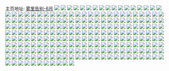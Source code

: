 主页地址: [雾里告别-6月](https://weibo.com/u/5648726685) 
![](https://wx4.sinaimg.cn/mw2000/006ahtQVly1h9loruxp62j33402c0x6p.jpg) 
![](https://wx4.sinaimg.cn/mw2000/006ahtQVly1h9lorxpa77j33402c04qr.jpg) 
![](https://wx4.sinaimg.cn/mw2000/006ahtQVly1h9los4kjwyj33402c0x6r.jpg) 
![](https://wx4.sinaimg.cn/mw2000/006ahtQVly1h9lorsp2o1j3280280qv6.jpg) 
![](https://wx4.sinaimg.cn/mw2000/006ahtQVly1h9los6ywa6j32c0340npe.jpg) 
![](https://wx4.sinaimg.cn/mw2000/006ahtQVly1h9jyrgzhuqj30zk1bewpi.jpg) 
![](https://wx4.sinaimg.cn/mw2000/006ahtQVly1h9jyrie01ij32802801kz.jpg) 
![](https://wx4.sinaimg.cn/mw2000/006ahtQVly1h9jyrglqjxj32c0340e83.jpg) 
![](https://wx4.sinaimg.cn/mw2000/006ahtQVly1h9g8akt5g2j32802801l0.jpg) 
![](https://wx4.sinaimg.cn/mw2000/006ahtQVly1h9g8aic50bj3280280x6q.jpg) 
![](https://wx4.sinaimg.cn/mw2000/006ahtQVly1h9g8amoslvj3280280u0z.jpg) 
![](https://wx4.sinaimg.cn/mw2000/006ahtQVly1h9g8ao1gpij3280280hdu.jpg) 
![](https://wx4.sinaimg.cn/mw2000/006ahtQVly1h9g8aqz5nij3280280npf.jpg) 
![](https://wx4.sinaimg.cn/mw2000/006ahtQVly1h9ez2z8mdvj33402c0hdu.jpg) 
![](https://wx4.sinaimg.cn/mw2000/006ahtQVly1h9elt2iafdj32c0340u10.jpg) 
![](https://wx4.sinaimg.cn/mw2000/006ahtQVly1h9elt41bq8j32c03401kz.jpg) 
![](https://wx4.sinaimg.cn/mw2000/006ahtQVly1h99xtjdsjgj31w02xakjn.jpg) 
![](https://wx4.sinaimg.cn/mw2000/006ahtQVly1h8zqpg4u9gj30wi1yc4g6.jpg) 
![](https://wx4.sinaimg.cn/mw2000/006ahtQVly1h8yjhyx1i8j32c0340x6s.jpg) 
![](https://wx4.sinaimg.cn/mw2000/006ahtQVly1h8x9oodgi1j31ef0sdnbd.jpg) 
![](https://wx4.sinaimg.cn/mw2000/006ahtQVly1h8x9qub1k6j31hc0u0jyc.jpg) 
![](https://wx4.sinaimg.cn/mw2000/006ahtQVly1h8x9tr6wy6j30wh1avalx.jpg) 
![](https://wx4.sinaimg.cn/mw2000/006ahtQVly1h8vmawlcm0j30yc0rjaca.jpg) 
![](https://wx4.sinaimg.cn/mw2000/006ahtQVly1h8uf9bf2qjj30u01hc4d9.jpg) 
![](https://wx4.sinaimg.cn/mw2000/006ahtQVly1h8ud8pa888j313z0u0ard.jpg) 
![](https://wx4.sinaimg.cn/mw2000/006ahtQVly1h8ry4ou68rj31et1etb0e.jpg) 
![](https://wx4.sinaimg.cn/mw2000/006ahtQVly1h8ry4qfs4dj3280280x6q.jpg) 
![](https://wx4.sinaimg.cn/mw2000/006ahtQVly1h8lw3lg92ej30wi1ycai8.jpg) 
![](https://wx4.sinaimg.cn/mw2000/006ahtQVly1h8lvypefq8j30wi1yc7ot.jpg) 
![](https://wx4.sinaimg.cn/mw2000/006ahtQVly1h8jkuc9tndj313z0u0ts3.jpg) 
![](https://wx4.sinaimg.cn/mw2000/006ahtQVly1h8igng8gb3j32yo2804qt.jpg) 
![](https://wx4.sinaimg.cn/mw2000/006ahtQVly1h8igbt2zbbj32802yohdw.jpg) 
![](https://wx4.sinaimg.cn/mw2000/006ahtQVly1h878l94xwpj34682u8qv8.jpg) 
![](https://wx4.sinaimg.cn/mw2000/006ahtQVly1h820cu62gvj33402c01l0.jpg) 
![](https://wx4.sinaimg.cn/mw2000/006ahtQVly1h820csjoe0j31hc0u0auv.jpg) 
![](https://wx4.sinaimg.cn/mw2000/006ahtQVly1h808gpfq5tj33402c07wj.jpg) 
![](https://wx4.sinaimg.cn/mw2000/006ahtQVly1h7wla2i7gaj30u0140n6c.jpg) 
![](https://wx4.sinaimg.cn/mw2000/006ahtQVly1h7saz1s7cbj31k2160nkr.jpg) 
![](https://wx4.sinaimg.cn/mw2000/006ahtQVly1h7a99xlr0aj30u01hcgzb.jpg) 
![](https://wx4.sinaimg.cn/mw2000/006ahtQVly1h7906munx1j31400u0gop.jpg) 
![](https://wx4.sinaimg.cn/mw2000/006ahtQVly1h6j8em5oilj33402c0nio.jpg) 
![](https://wx4.sinaimg.cn/mw2000/006ahtQVly1h6j8cxd3uyj32yo280kjm.jpg) 
![](https://wx4.sinaimg.cn/mw2000/006ahtQVly1h6j8cugjjzj32yo280kjo.jpg) 
![](https://wx4.sinaimg.cn/mw2000/006ahtQVly1h6j8cz9tjoj32yo280u0x.jpg) 
![](https://wx4.sinaimg.cn/mw2000/006ahtQVgy1h63i12al9pj30tz0tz0v2.jpg) 
![](https://wx4.sinaimg.cn/mw2000/006ahtQVgy1h61jgc3e0hj33402c01dq.jpg) 
![](https://wx4.sinaimg.cn/mw2000/006ahtQVgy1h61jgacw50j33402c01kx.jpg) 
![](https://wx4.sinaimg.cn/mw2000/006ahtQVgy1h61jgdy2gej33402c01kx.jpg) 
![](https://wx4.sinaimg.cn/mw2000/006ahtQVgy1h61jggh73ej33402c07wh.jpg) 
![](https://wx4.sinaimg.cn/mw2000/006ahtQVgy1h61jk4y8axj33402c0hdu.jpg) 
![](https://wx4.sinaimg.cn/mw2000/006ahtQVgy1h61jk7oe2gj32ds1sc7wh.jpg) 
![](https://wx4.sinaimg.cn/mw2000/006ahtQVgy1h61jjynidkj32bc33478c.jpg) 
![](https://wx4.sinaimg.cn/mw2000/006ahtQVgy1h5wqbz0e8jj32802804qs.jpg) 
![](https://wx4.sinaimg.cn/mw2000/006ahtQVly1h5m28xppp8j32802yo1l0.jpg) 
![](https://wx4.sinaimg.cn/mw2000/006ahtQVly1h5kk8aoconj32yo280kjo.jpg) 
![](https://wx4.sinaimg.cn/mw2000/006ahtQVly1h5kl2bkq7uj32ao328e83.jpg) 
![](https://wx4.sinaimg.cn/mw2000/006ahtQVly1h5ciss8azij33k02o0e85.jpg) 
![](https://wx4.sinaimg.cn/mw2000/006ahtQVly1h5cispnndwj31sc2dsqv5.jpg) 
![](https://wx4.sinaimg.cn/mw2000/006ahtQVly1h5btsp6w8aj32802yo4qt.jpg) 
![](https://wx4.sinaimg.cn/mw2000/006ahtQVly1h5ba5vztjuj30wi0ttwhd.jpg) 
![](https://wx4.sinaimg.cn/mw2000/006ahtQVly1h5a4mbqabhj31hc0u0tpr.jpg) 
![](https://wx4.sinaimg.cn/mw2000/006ahtQVly1h5a4mb4urkj31hc0u0wo3.jpg) 
![](https://wx4.sinaimg.cn/mw2000/006ahtQVly1h5a4mbfuvsj31b90ql7gx.jpg) 
![](https://wx4.sinaimg.cn/mw2000/006ahtQVly1h59h9mf4bsj32yo280nph.jpg) 
![](https://wx4.sinaimg.cn/mw2000/006ahtQVly1h55l5dwyr1j330g29c1kz.jpg) 
![](https://wx4.sinaimg.cn/mw2000/006ahtQVly1h55l5c7q2nj31400u0apn.jpg) 
![](https://wx4.sinaimg.cn/mw2000/006ahtQVly1h55l5f9c32j33402c01ky.jpg) 
![](https://wx4.sinaimg.cn/mw2000/006ahtQVly1h4tddiyk5cj30u01sydkj.jpg) 
![](https://wx4.sinaimg.cn/mw2000/006ahtQVly1h4jhua99foj32802yohdw.jpg) 
![](https://wx4.sinaimg.cn/mw2000/006ahtQVly1h4iago8aiej33402c0e81.jpg) 
![](https://wx4.sinaimg.cn/mw2000/006ahtQVly1h4iagmbgazj33402c0kjl.jpg) 
![](https://wx4.sinaimg.cn/mw2000/006ahtQVly1h4iagp766gj33402c0b2a.jpg) 
![](https://wx4.sinaimg.cn/mw2000/006ahtQVly1h4iagq628nj329s1fsh53.jpg) 
![](https://wx4.sinaimg.cn/mw2000/006ahtQVly1h4do6z4wbmj30u01mdtc8.jpg) 
![](https://wx4.sinaimg.cn/mw2000/006ahtQVly1h4cjlhwqiij32802yo1l1.jpg) 
![](https://wx4.sinaimg.cn/mw2000/006ahtQVly1h490w7hvecj31400u0wjm.jpg) 
![](https://wx4.sinaimg.cn/mw2000/006ahtQVly1h3wdj0e1aej32c03401l0.jpg) 
![](https://wx4.sinaimg.cn/mw2000/006ahtQVly1h3srp7zdjoj30u0140ti3.jpg) 
![](https://wx4.sinaimg.cn/mw2000/006ahtQVly1h3srp8tf3vj30u0140175.jpg) 
![](https://wx4.sinaimg.cn/mw2000/006ahtQVly1h3qkk13z2yj30et08ct9e.jpg) 
![](https://wx4.sinaimg.cn/mw2000/006ahtQVly1h3ln0aoetsj31fr0t4qe7.jpg) 
![](https://wx4.sinaimg.cn/mw2000/006ahtQVly1h3ilgx7f2kj316o0qoqbx.jpg) 
![](https://wx4.sinaimg.cn/mw2000/006ahtQVly1h3i38udd4uj30u0140tnr.jpg) 
![](https://wx4.sinaimg.cn/mw2000/006ahtQVly1h3h35lgs8rj33282aou0y.jpg) 
![](https://wx4.sinaimg.cn/mw2000/006ahtQVly1h3h35m52vhj31e01uo4fk.jpg) 
![](https://wx4.sinaimg.cn/mw2000/006ahtQVly1h3a5gnov6lj32ao2aox6p.jpg) 
![](https://wx4.sinaimg.cn/mw2000/006ahtQVly1h3a5kgncxzj32ao2ao4qq.jpg) 
![](https://wx4.sinaimg.cn/mw2000/006ahtQVly1h3a5khlmjpj32ao2ao1ky.jpg) 
![](https://wx4.sinaimg.cn/mw2000/006ahtQVly1h38yzvuacej30u00u0q8k.jpg) 
![](https://wx4.sinaimg.cn/mw2000/006ahtQVly1h38yzwfb8gj30u00u043g.jpg) 
![](https://wx4.sinaimg.cn/mw2000/006ahtQVly1h383klhw4tj33282ao1l1.jpg) 
![](https://wx4.sinaimg.cn/mw2000/006ahtQVly1h383kq8hsjj33282aou0y.jpg) 
![](https://wx4.sinaimg.cn/mw2000/006ahtQVly1h37m8e1or1j33282aokjn.jpg) 
![](https://wx4.sinaimg.cn/mw2000/006ahtQVly1h37m8f3zarj30u01qcq5x.jpg) 
![](https://wx4.sinaimg.cn/mw2000/006ahtQVly1h36x0qn9exj31400u0ajv.jpg) 
![](https://wx4.sinaimg.cn/mw2000/006ahtQVly1h35o1xp3mcj31400u0jya.jpg) 
![](https://wx4.sinaimg.cn/mw2000/006ahtQVly1h33ho55jilj31400u0gpe.jpg) 
![](https://wx4.sinaimg.cn/mw2000/006ahtQVly1h322c9p2bnj30qo1b842u.jpg) 
![](https://wx4.sinaimg.cn/mw2000/006ahtQVly1h2zeus84lbj31400u0117.jpg) 
![](https://wx4.sinaimg.cn/mw2000/006ahtQVly1h2xa8u2py0j31qc0u0dmh.jpg) 
![](https://wx4.sinaimg.cn/mw2000/006ahtQVly1h2x3321563j31400u045c.jpg) 
![](https://wx4.sinaimg.cn/mw2000/006ahtQVly1h2v8pnfu9pj30u020hgxk.jpg) 
![](https://wx4.sinaimg.cn/mw2000/006ahtQVly1h2t60dz9n7j30qo0stgoh.jpg) 
![](https://wx4.sinaimg.cn/mw2000/006ahtQVly1h2t60fhavjj31400u0tje.jpg) 
![](https://wx4.sinaimg.cn/mw2000/006ahtQVly1h2pkclcmrcj31400u0aj7.jpg) 
![](https://wx4.sinaimg.cn/mw2000/006ahtQVly1h2ok5idisrj313z0u0n6h.jpg) 
![](https://wx4.sinaimg.cn/mw2000/006ahtQVly1h2ok5k3mlrj31hc0u044z.jpg) 
![](https://wx4.sinaimg.cn/mw2000/006ahtQVly1h2ok5ldtumj310x0u0q83.jpg) 
![](https://wx4.sinaimg.cn/mw2000/006ahtQVly1h2ok9add3tj31hc0pp0yy.jpg) 
![](https://wx4.sinaimg.cn/mw2000/006ahtQVly1h2o92lvrtyj30qo0k0q69.jpg) 
![](https://wx4.sinaimg.cn/mw2000/006ahtQVly1h2o7tsyppkj30u00u00uj.jpg) 
![](https://wx4.sinaimg.cn/mw2000/006ahtQVly1h2o7w655bpj313z0u0wio.jpg) 
![](https://wx4.sinaimg.cn/mw2000/006ahtQVly1h2ewr7jq22j30u0140gpj.jpg) 
![](https://wx4.sinaimg.cn/mw2000/006ahtQVly1h2ewr7z4szj30u0140n1q.jpg) 
![](https://wx4.sinaimg.cn/mw2000/006ahtQVly1h2ewr8ev0mj30u013zgnm.jpg) 
![](https://wx4.sinaimg.cn/mw2000/006ahtQVly1h25tw1bdq0j30u0140n39.jpg) 
![](https://wx4.sinaimg.cn/mw2000/006ahtQVly1h24rfcuu58j30ro0rogp6.jpg) 
![](https://wx4.sinaimg.cn/mw2000/006ahtQVly1h1ma5k2wf1j30u0140tg3.jpg) 
![](https://wx4.sinaimg.cn/mw2000/006ahtQVly1h1kspdugnfj31400u0gqs.jpg) 
![](https://wx4.sinaimg.cn/mw2000/006ahtQVly1h1kspenjmjj31400u013v.jpg) 
![](https://wx4.sinaimg.cn/mw2000/006ahtQVly1h1kspfehrej31400u0qec.jpg) 
![](https://wx4.sinaimg.cn/mw2000/006ahtQVly1h1kspg18maj31400u0tg1.jpg) 
![](https://wx4.sinaimg.cn/mw2000/006ahtQVly1h192g1wj2aj30u0140aha.jpg) 
![](https://wx4.sinaimg.cn/mw2000/006ahtQVly1h16mfl185tj30u01400y6.jpg) 
![](https://wx4.sinaimg.cn/mw2000/006ahtQVly1h0xmnu3cf1j30u00u0n6m.jpg) 
![](https://wx4.sinaimg.cn/mw2000/006ahtQVly1h0xmnutvvfj30u0140wlg.jpg) 
![](https://wx4.sinaimg.cn/mw2000/006ahtQVly1h0xmnvi9fcj313z0u07bp.jpg) 
![](https://wx4.sinaimg.cn/mw2000/006ahtQVly1h0xmnwy5tjj31hb0u013x.jpg) 
![](https://wx4.sinaimg.cn/mw2000/006ahtQVly1h0xmqhcpmlj30u014kdkz.jpg) 
![](https://wx4.sinaimg.cn/mw2000/006ahtQVly1h0xmnvzb94j30u00u0wgy.jpg) 
![](https://wx4.sinaimg.cn/mw2000/006ahtQVly1h0vt6oklsjj31hc0ppn5z.jpg) 
![](https://wx4.sinaimg.cn/mw2000/006ahtQVly1h0vt7x4hf9j31hc0pptgc.jpg) 
![](https://wx4.sinaimg.cn/mw2000/006ahtQVly1h0vt7y622lj31400u04ad.jpg) 
![](https://wx4.sinaimg.cn/mw2000/006ahtQVly1h0quh05b6gj30u0140tcz.jpg) 
![](https://wx4.sinaimg.cn/mw2000/006ahtQVly1h0quh0r8fxj30u00yp435.jpg) 
![](https://wx4.sinaimg.cn/mw2000/006ahtQVly1h0quh1gygfj30u0140n26.jpg) 
![](https://wx4.sinaimg.cn/mw2000/006ahtQVly1gzzcfkjba0j30qo0s3wht.jpg) 
![](https://wx4.sinaimg.cn/mw2000/006ahtQVly1gzytud89tdj30u00u040g.jpg) 
![](https://wx4.sinaimg.cn/mw2000/006ahtQVly1gznhb5c206j31400u0tel.jpg) 
![](https://wx4.sinaimg.cn/mw2000/006ahtQVly1gznhb5zya2j31400u0tc4.jpg) 
![](https://wx4.sinaimg.cn/mw2000/006ahtQVly1gznhb6q1jvj31400u0jvj.jpg) 
![](https://wx4.sinaimg.cn/mw2000/006ahtQVly1gznhb7eeq4j31400u0dk7.jpg) 
![](https://wx4.sinaimg.cn/mw2000/006ahtQVly1gznhbgpszjj30u00u0125.jpg) 
![](https://wx4.sinaimg.cn/mw2000/006ahtQVly1gzngd5x0doj30u01qcq83.jpg) 
![](https://wx4.sinaimg.cn/mw2000/006ahtQVly1gzf7taqummj33282aoe83.jpg) 
![](https://wx4.sinaimg.cn/mw2000/006ahtQVly1gzf7tb797qj31hc0ppgxb.jpg) 
![](https://wx4.sinaimg.cn/mw2000/006ahtQVly1gzf7tbw1foj32o02o0kjl.jpg) 
![](https://wx4.sinaimg.cn/mw2000/006ahtQVly1gzd681i3hmj32uz12gh49.jpg) 
![](https://wx4.sinaimg.cn/mw2000/006ahtQVly1gzc8qku2eoj31hc0pp172.jpg) 
![](https://wx4.sinaimg.cn/mw2000/006ahtQVly1gzc8qluc95j32ao2ao7wj.jpg) 
![](https://wx4.sinaimg.cn/mw2000/006ahtQVly1gzc8qmzp2sj32ao2aoqv6.jpg) 
![](https://wx4.sinaimg.cn/mw2000/006ahtQVly1gyhw3tavltj33282aoe82.jpg) 
![](https://wx4.sinaimg.cn/mw2000/006ahtQVly1gyhw3usr88j32ao3281l1.jpg) 
![](https://wx4.sinaimg.cn/mw2000/006ahtQVly1gyaryg9w4ej30u01qcdsb.jpg) 
![](https://wx4.sinaimg.cn/mw2000/006ahtQVly1gy4y040or2j30u00u0115.jpg) 
![](https://wx4.sinaimg.cn/mw2000/006ahtQVly1gy4y04nwoxj30u00u07cw.jpg) 
![](https://wx4.sinaimg.cn/mw2000/006ahtQVly1gy4y05aubqj30u00u0wn3.jpg) 
![](https://wx4.sinaimg.cn/mw2000/006ahtQVly1gxw914rd32j31400u0458.jpg) 
![](https://wx4.sinaimg.cn/mw2000/006ahtQVly1gx94j2482mj30u01qctd2.jpg) 
![](https://wx4.sinaimg.cn/mw2000/006ahtQVly1gx94j2xnw3j30qo0u4jto.jpg) 
![](https://wx4.sinaimg.cn/mw2000/006ahtQVly1gx94j3azn4j30qy0pymyq.jpg) 
![](https://wx4.sinaimg.cn/mw2000/006ahtQVly1gx6sabp92vj30u01qc446.jpg) 
![](https://wx4.sinaimg.cn/mw2000/006ahtQVly1gx6sacflonj30u01qc44e.jpg) 
![](https://wx4.sinaimg.cn/mw2000/006ahtQVly1gx6sad2i6ij30u01qcjxh.jpg) 
![](https://wx4.sinaimg.cn/mw2000/006ahtQVly1gwrefs73tcj31m70u0dl8.jpg) 
![](https://wx4.sinaimg.cn/mw2000/006ahtQVly1gwregtdlsuj31400u0gri.jpg) 
![](https://wx4.sinaimg.cn/mw2000/006ahtQVly1gwrem6le8zj31hc0pp44d.jpg) 
![](https://wx4.sinaimg.cn/mw2000/006ahtQVly1gwq7xp1j3nj30u0140whi.jpg) 
![](https://wx4.sinaimg.cn/mw2000/006ahtQVly1gwq7zz50k3j31400u0n2d.jpg) 
![](https://wx4.sinaimg.cn/mw2000/006ahtQVly1gwp5yahjlqj30qo0is0un.jpg) 
![](https://wx4.sinaimg.cn/mw2000/006ahtQVly1gwo9tm79q7j30ro0ro41c.jpg) 
![](https://wx4.sinaimg.cn/mw2000/006ahtQVly1gwo34y5g2xj30u0140wi7.jpg) 
![](https://wx4.sinaimg.cn/mw2000/006ahtQVly1gwfghtdhmej31400u040r.jpg) 
![](https://wx4.sinaimg.cn/mw2000/006ahtQVly1gwcq27d9hmj31400u0tgs.jpg) 
![](https://wx4.sinaimg.cn/mw2000/006ahtQVly1gvypw0wdv0j30tq0pmq4z.jpg) 
![](https://wx4.sinaimg.cn/mw2000/006ahtQVly1gvhcaj8mlbj61hc0ppn5702.jpg) 
![](https://wx4.sinaimg.cn/mw2000/006ahtQVly1gvhcak5xisj61hc0ppjz602.jpg) 
![](https://wx4.sinaimg.cn/mw2000/006ahtQVly1gvgcodpuvij61400u0wlz02.jpg) 
![](https://wx4.sinaimg.cn/mw2000/006ahtQVly1gvgcoekd86j61400u0jyu02.jpg) 
![](https://wx4.sinaimg.cn/mw2000/006ahtQVly1gvgcofwzecj61400u044r02.jpg) 
![](https://wx4.sinaimg.cn/mw2000/006ahtQVly1guv99t2edhj60970v8tbv02.jpg) 
![](https://wx4.sinaimg.cn/mw2000/006ahtQVly1guqflngf5wj60u01qcdm502.jpg) 
![](https://wx4.sinaimg.cn/mw2000/006ahtQVly1gun6if4eq5j60u01400zf02.jpg) 
![](https://wx4.sinaimg.cn/mw2000/006ahtQVly1gun6ifunx3j60u014044p02.jpg) 
![](https://wx4.sinaimg.cn/mw2000/006ahtQVly1gu9eid5a3hj61hc0pp10y02.jpg) 
![](https://wx4.sinaimg.cn/mw2000/006ahtQVly1gu9eie5cp7j60u00vu11802.jpg) 
![](https://wx4.sinaimg.cn/mw2000/006ahtQVly1gstggtficcj30qo0qotds.jpg) 
![](https://wx4.sinaimg.cn/mw2000/006ahtQVly1gstg72udtwj31400u0jy3.jpg) 
![](https://wx4.sinaimg.cn/mw2000/006ahtQVly1gstg73w15oj31400u0k05.jpg) 
![](https://wx4.sinaimg.cn/mw2000/006ahtQVly1gs0a0gfi31j31400u00vk.jpg) 
![](https://wx4.sinaimg.cn/mw2000/006ahtQVly1grzb9q3w2bj30u00gvq8r.jpg) 
![](https://wx4.sinaimg.cn/mw2000/006ahtQVly1grzba1l90jj30s70i5dkc.jpg) 
![](https://wx4.sinaimg.cn/mw2000/006ahtQVly1gpo85dv9syj30u0140qbs.jpg) 
![](https://wx4.sinaimg.cn/mw2000/006ahtQVly1gpo85etbr5j30u00u00xa.jpg) 
![](https://wx4.sinaimg.cn/mw2000/006ahtQVly1gpo85fnhimj30u00u0dl4.jpg) 
![](https://wx4.sinaimg.cn/mw2000/006ahtQVly1gpo85gvagxj30u0140wlv.jpg) 
![](https://wx4.sinaimg.cn/mw2000/006ahtQVly1gpo85i0x4nj31400u0wni.jpg) 
![](https://wx4.sinaimg.cn/mw2000/006ahtQVly1gpo85j197kj30u014010h.jpg) 
![](https://wx4.sinaimg.cn/mw2000/006ahtQVly1gpo85ks74uj30u00u047i.jpg) 
![](https://wx4.sinaimg.cn/mw2000/006ahtQVly1gpo85joj7bj30u01qctf6.jpg) 
![](https://wx4.sinaimg.cn/mw2000/006ahtQVly1gpo85m3nccj30u00u0gue.jpg) 
![](https://wx4.sinaimg.cn/mw2000/006ahtQVly1gpccouk7n1j32ao2aohdt.jpg) 
![](https://wx4.sinaimg.cn/mw2000/006ahtQVly1gpaa4ix3jxj30u00u0783.jpg) 
![](https://wx4.sinaimg.cn/mw2000/006ahtQVly1gp6p099wyej30pp1hcadt.jpg) 
![](https://wx4.sinaimg.cn/mw2000/006ahtQVly1gp6j77xtdqj30u00u079e.jpg) 
![](https://wx4.sinaimg.cn/mw2000/006ahtQVly1gp6j78i487j30u00u00wf.jpg) 
![](https://wx4.sinaimg.cn/mw2000/006ahtQVly1goyk5efjexj30u01qc0y2.jpg) 
![](https://wx4.sinaimg.cn/mw2000/006ahtQVly1goyk5hsbz9j30u01qcdkw.jpg) 
![](https://wx4.sinaimg.cn/mw2000/006ahtQVly1goyk5mt3zdj30u01qcte4.jpg) 
![](https://wx4.sinaimg.cn/mw2000/006ahtQVly1goxlk6bg53j32ao2aox6q.jpg) 
![](https://wx4.sinaimg.cn/mw2000/006ahtQVly1goxlkgbiw3j32ao2aou0x.jpg) 
![](https://wx4.sinaimg.cn/mw2000/006ahtQVly1gowgx6944jj30u00u0wic.jpg) 
![](https://wx4.sinaimg.cn/mw2000/006ahtQVly1gowgxwyfcej30zk0k0whg.jpg) 
![](https://wx4.sinaimg.cn/mw2000/006ahtQVly1govb2b7j3aj30u00u0wi8.jpg) 
![](https://wx4.sinaimg.cn/mw2000/006ahtQVly1govb2c3t5mj30u00u0411.jpg) 
![](https://wx4.sinaimg.cn/mw2000/006ahtQVly1govb2df95cj30u00u0n0k.jpg) 
![](https://wx4.sinaimg.cn/mw2000/006ahtQVly1gou2y7erg0j32ao2aob2a.jpg) 
![](https://wx4.sinaimg.cn/mw2000/006ahtQVly1gou2tw048rj32ao2aob29.jpg) 
![](https://wx4.sinaimg.cn/mw2000/006ahtQVly1gop65pz067j30u00u0gtq.jpg) 
![](https://wx4.sinaimg.cn/mw2000/006ahtQVly1gop65qw89pj30u00u047c.jpg) 
![](https://wx4.sinaimg.cn/mw2000/006ahtQVly1goo1zvdcugj30u01qc405.jpg) 
![](https://wx4.sinaimg.cn/mw2000/006ahtQVly1goh7aahc35j30u00u0n5h.jpg) 
![](https://wx4.sinaimg.cn/mw2000/006ahtQVly1goh7ab23zwj30pp1hcwhn.jpg) 
![](https://wx4.sinaimg.cn/mw2000/006ahtQVly1gogsalejbrj30u00u0tbd.jpg) 
![](https://wx4.sinaimg.cn/mw2000/006ahtQVly1goe1o8l5luj32ao2aohdv.jpg) 
![](https://wx4.sinaimg.cn/mw2000/006ahtQVly1gnh5eb4edij30k00zkwhm.jpg) 
![](https://wx4.sinaimg.cn/mw2000/006ahtQVly1gn4l1d9vs7j30qo11hgqb.jpg) 
![](https://wx4.sinaimg.cn/mw2000/006ahtQVly1ge97bt263wj30dw0ron0n.jpg) 
